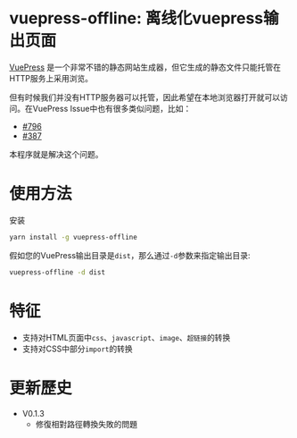 # vuepress-offline: 离线化vuepress输出页面

[VuePress](https://vuepress.vuejs.org/) 是一个非常不错的静态网站生成器，但它生成的静态文件只能托管在HTTP服务上采用浏览。

但有时候我们并没有HTTP服务器可以托管，因此希望在本地浏览器打开就可以访问。在VuePress Issue中也有很多类似问题，比如：
 
 - [#796](https://github.com/vuejs/vuepress/issues/796)
 - [#387](https://github.com/vuejs/vuepress/issues/387) 

本程序就是解决这个问题。

# 使用方法

安装

````bash
yarn install -g vuepress-offline
````

假如您的VuePress输出目录是`dist`，那么通过`-d`参数来指定输出目录:

````bash
vuepress-offline -d dist
````

# 特征

 - 支持对HTML页面中`css`、`javascript`、`image`、`超链接`的转换
 - 支持对CSS中部分`import`的转换
  
# 更新歷史

 - V0.1.3
   - 修復相對路徑轉換失敗的問題